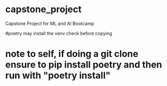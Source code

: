 # capstone_project
Capstone Project for ML and AI Bootcamp

#poetry may install the venv check before copying
# note to self, if doing a git clone ensure to pip install poetry and then run with "poetry install"
